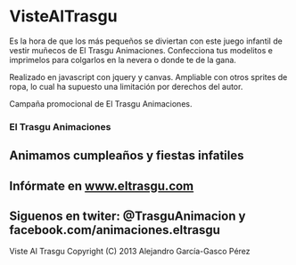 VisteAlTrasgu
=============



Es la hora de que los más pequeños se diviertan con este juego infantil de vestir muñecos de El Trasgu Animaciones.
Confecciona tus modelitos e imprimelos para colgarlos en la nevera o donde te de la gana. 

Realizado en javascript con jquery y canvas. Ampliable con otros sprites de ropa, lo cual ha supuesto una limitación 
por derechos del autor.


Campaña promocional de El Trasgu Animaciones. 

### El Trasgu Animaciones
## Animamos cumpleaños y fiestas infatiles
## Infórmate en  www.eltrasgu.com
## Siguenos en twiter: @TrasguAnimacion y facebook.com/animaciones.eltrasgu 





Viste Al Trasgu
Copyright (C) 2013  Alejandro García-Gasco Pérez
      
